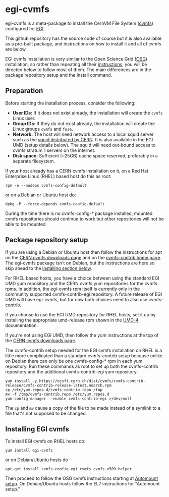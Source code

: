 # egi-cvmfs
egi-cvmfs is a meta-package to install the CernVM File System
([cvmfs](https://cernvm.cern.ch/portal/filesystem)) configured for
[EGI](https://www.egi.eu).

This github repository has the source code of course but it is also
available as a pre-built package, and instructions on how to install it
and all of cvmfs are below.

EGI cvmfs installation is very similar to the Open Science Grid
([OSG](https://opensciencegrid.org)) installation, so rather than
repeating all their
[instructions](https://opensciencegrid.org/docs/worker-node/install-cvmfs),
you will be directed below to follow most of them.
The main differences are in the package repository setup and the install
command.

## Preparation

Before starting the installation process, consider the following:

* **User IDs:** If it does not exist already, the installation will
  create the `cvmfs` Linux user.
* **Group IDs:** If they do not exist already, the installation will
  create the Linux groups `cvmfs` and `fuse`.
* **Network:** The host will need network access to a local squid server
  such as the
  [squid distributed by CERN](https://twiki.cern.ch/twiki/bin/view/Frontier/InstallSquid).
  It is also available in the EGI UMD (setup details below).
  The squid will need out-bound access to cvmfs stratum 1 servers on
  the internet.
* **Disk space:** Sufficient (~25GB) cache space reserved, preferably
  in a separate filesystem.

If your host already has a CERN cvmfs installation on it, on a Red Hat
Enterprise Linux (RHEL) based host do this as root:
```
rpm -e --nodeps cvmfs-config-default
```
or on a Debian or Ubuntu host do:
```
dpkg -P --force-depends cvmfs-config-default
```
During the time there is no cvmfs-config-* package installed, mounted
cvmfs repositories should continue to work but other repositories will
not be able to be mounted.

## Package repository setup

If you are using a Debian or Ubuntu host then follow the instructions for
apt on the
[CERN cvmfs downloads page](https://cernvm.cern.ch/portal/filesystem/downloads)
and on the
[cvmfs-contrib home page](https://cvmfs-contrib.github.io).  The egi-cvmfs
package isn't on Debian, but the instructions are here so skip ahead to the
[installing section below](#installing).

For RHEL based hosts, you have a choice between using the standard EGI UMD yum
repository and the CERN cvmfs yum repositories for the cvmfs rpms.  In
addition, the egi-cvmfs rpm itself is currently only in the community
supported cvmfs-contrib-egi repository.  A future release of EGI UMD will have
egi-cvmfs, but for now both choices need to also use cvmfs-contrib.

If you choose to use the EGI UMD repository for RHEL hosts, set it up
by installing the appropriate umd-release rpm shown in the
[UMD-4](http://repository.egi.eu/category/umd_releases/distribution/umd-4/)
documentation.

If you're not using EGI UMD, then follow the yum instructions at the top of the
[CERN cvmfs downloads page](https://cernvm.cern.ch/portal/filesystem/downloads).

The cvmfs-contrib setup needed for the EGI cvmfs installation on RHEL is
a little more complicated than a standard cvmfs-contrib setup because
unlike on Debian there can only be one cvmfs-config-* rpm in each yum
repository.  Run these commands as root to set up both the cvmfs-contrib
repository and the additional cvmfs-contrib-egi yum repository:
```
yum install -y https://ecsft.cern.ch/dist/cvmfs/cvmfs-contrib-release/cvmfs-contrib-release-latest.noarch.rpm
cp /etc/yum.repos.d/cvmfs-contrib.repo /tmp
mv -f /tmp/cvmfs-contrib.repo /etc/yum.repos.d
yum-config-manager --enable cvmfs-contrib-egi >/dev/null
```
The `cp` and `mv` cause a copy of the file to be made instead of a
symlink to a file that's not supposed to be changed.

## <a name="installing"></a>Installing EGI cvmfs

To install EGI cvmfs on RHEL hosts do:
```
yum install egi-cvmfs
```
or on Debian/Ubuntu hosts do
```
apt-get install cvmfs-config-egi cvmfs cvmfs-x509-helper
```

Then proceed to follow the OSG cvmfs instructions starting at 
[Automount setup](https://opensciencegrid.org/docs/worker-node/install-cvmfs/#automount-setup).
On Debian/Ubuntu hosts follow the EL7 instructions for "Automount setup."
